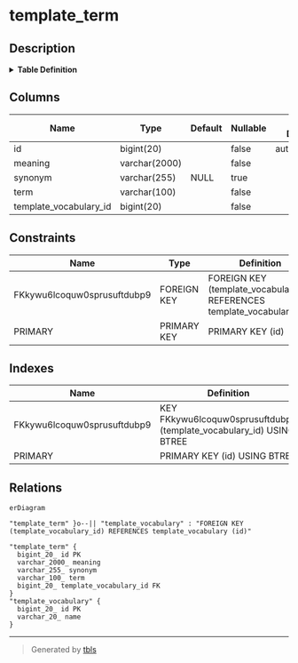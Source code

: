# template_term

## Description

<details>
<summary><strong>Table Definition</strong></summary>

```sql
CREATE TABLE `template_term` (
  `id` bigint(20) NOT NULL AUTO_INCREMENT,
  `meaning` varchar(2000) NOT NULL,
  `synonym` varchar(255) DEFAULT NULL,
  `term` varchar(100) NOT NULL,
  `template_vocabulary_id` bigint(20) NOT NULL,
  PRIMARY KEY (`id`),
  KEY `FKkywu6lcoquw0sprusuftdubp9` (`template_vocabulary_id`),
  CONSTRAINT `FKkywu6lcoquw0sprusuftdubp9` FOREIGN KEY (`template_vocabulary_id`) REFERENCES `template_vocabulary` (`id`)
) ENGINE=InnoDB AUTO_INCREMENT=[Redacted by tbls] DEFAULT CHARSET=utf8mb4 COLLATE=utf8mb4_unicode_ci
```

</details>

## Columns

| Name | Type | Default | Nullable | Extra Definition | Children | Parents | Comment |
| ---- | ---- | ------- | -------- | ---------------- | -------- | ------- | ------- |
| id | bigint(20) |  | false | auto_increment |  |  |  |
| meaning | varchar(2000) |  | false |  |  |  |  |
| synonym | varchar(255) | NULL | true |  |  |  |  |
| term | varchar(100) |  | false |  |  |  |  |
| template_vocabulary_id | bigint(20) |  | false |  |  | [template_vocabulary](template_vocabulary.md) |  |

## Constraints

| Name | Type | Definition |
| ---- | ---- | ---------- |
| FKkywu6lcoquw0sprusuftdubp9 | FOREIGN KEY | FOREIGN KEY (template_vocabulary_id) REFERENCES template_vocabulary (id) |
| PRIMARY | PRIMARY KEY | PRIMARY KEY (id) |

## Indexes

| Name | Definition |
| ---- | ---------- |
| FKkywu6lcoquw0sprusuftdubp9 | KEY FKkywu6lcoquw0sprusuftdubp9 (template_vocabulary_id) USING BTREE |
| PRIMARY | PRIMARY KEY (id) USING BTREE |

## Relations

```mermaid
erDiagram

"template_term" }o--|| "template_vocabulary" : "FOREIGN KEY (template_vocabulary_id) REFERENCES template_vocabulary (id)"

"template_term" {
  bigint_20_ id PK
  varchar_2000_ meaning
  varchar_255_ synonym
  varchar_100_ term
  bigint_20_ template_vocabulary_id FK
}
"template_vocabulary" {
  bigint_20_ id PK
  varchar_20_ name
}
```

---

> Generated by [tbls](https://github.com/k1LoW/tbls)
